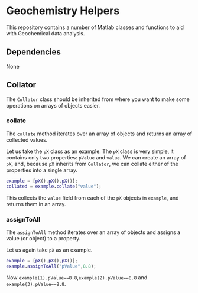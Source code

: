 # Geochemistry Helpers
This repository contains a number of Matlab classes and functions to aid with Geochemical data analysis.

## Dependencies
None

## Collator
The ```Collator``` class should be inherited from where you want to make some operations on arrays of objects easier.

### collate
The ```collate``` method iterates over an array of objects and returns an array of collected values.

Let us take the ```pX``` class as an example. The ```pX``` class is very simple, it contains only two properties: ```pValue``` and ```value```. We can create an array of ```pX```, and, because ```pX``` inherits from ```Collator```, we can collate either of the properties into a single array.
```MATLAB
example = [pX(),pX(),pX()];
collated = example.collate("value");
```
This collects the ```value``` field from each of the ```pX``` objects in ```example```, and returns them in an array.

### assignToAll
The ```assignToAll``` method iterates over an array of objects and assigns a value (or object) to a property.

Let us again take ```pX``` as an example.
```MATLAB
example = [pX(),pX(),pX()];
example.assignToAll("pValue",8.8);
```
Now ```example(1).pValue==8.8```,```example(2).pValue==8.8``` and ```example(3).pValue==8.8```.
